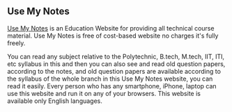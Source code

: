 <!DOCTYPE html>
<html lang="en-US">
<head>
  <title>About Use My Notes</title>
  <meta charset="UTF-8">  
  <meta content="width=device-width, initial-scale=1" name="viewport">
  <meta name="author" content="Alimam Miya">
  <link rel="canonical" href="https://alimammiya.github.io/usemynotes/" />
<meta name="google-site-verification" content="eqa7qVh2vTjqjclY6PFto00J10foXEiSRDmhosW6cbU" />
  <meta name="description" content="Use My Notes is a website that offers a variety of tools and resources to help students, professionals, and anyone who takes notes to organize and optimize their note-taking process." /> 
  

## Use My Notes

[Use My Notes](https://usemynotes.com/) is an Education Website for providing all technical course material. Use My Notes is free of cost-based website no charges it's fully freely.

You can read any subject relative to the Polytechnic, B.tech, M.tech, IIT, ITI, etc syllabus in this and then you can also see and read old question papers, according to the notes, and old question papers are available according to the syllabus of the whole branch in this Use My Notes website, you can read it easily. Every person who has any smartphone, iPhone, laptop can use this website and run it on any of your browsers. This website is available only English languages.
